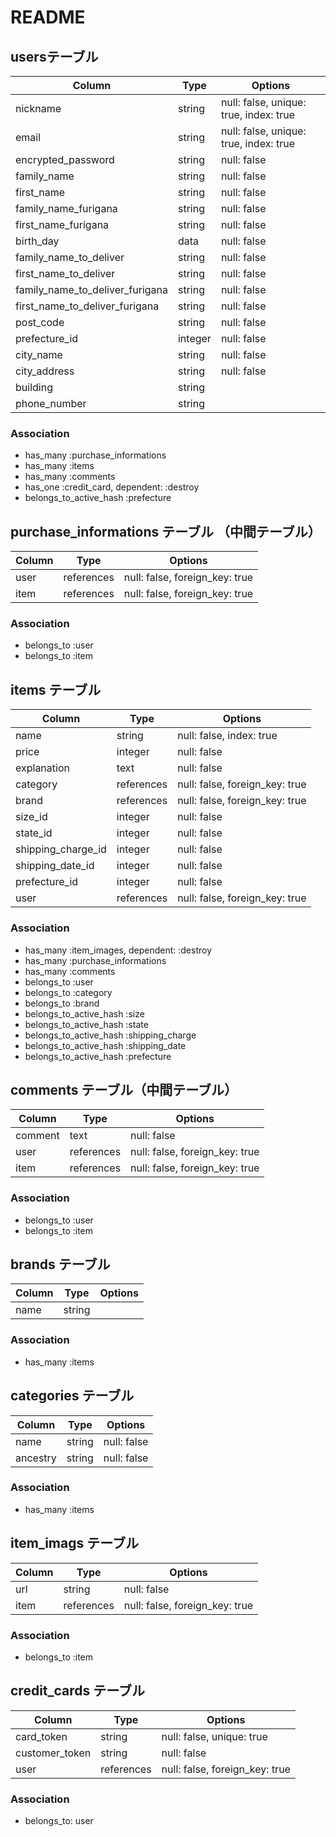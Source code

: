 # README

## usersテーブル
| Column                          | Type     | Options                                |
| ------------------------------- | -------- | -------------------------------------- |
| nickname                        | string   | null: false, unique: true, index: true |
| email                           | string   | null: false, unique: true, index: true |
| encrypted_password              | string   | null: false                            |
| family_name                     | string   | null: false                            |
| first_name                      | string   | null: false                            |
| family_name_furigana            | string   | null: false                            |
| first_name_furigana             | string   | null: false                            |
| birth_day                       | data     | null: false                            |
| family_name_to_deliver          | string   | null: false                            |
| first_name_to_deliver           | string   | null: false                            |
| family_name_to_deliver_furigana | string   | null: false                            |
| first_name_to_deliver_furigana  | string   | null: false                            |
| post_code                       | string   | null: false                            |
| prefecture_id                   | integer  | null: false                            | (active_hash) |
| city_name                       | string   | null: false                            |
| city_address                    | string   | null: false                            |
| building                        | string   |                                        |
| phone_number                    | string   |                                        |

### Association
- has_many :purchase_informations
- has_many :items
- has_many :comments
- has_one :credit_card, dependent: :destroy
- belongs_to_active_hash :prefecture


## purchase_informations テーブル （中間テーブル）
| Column    | Type       | Options                        |
|-----------|------------|--------------------------------|
| user      | references | null: false, foreign_key: true |
| item      | references | null: false, foreign_key: true |

### Association
- belongs_to :user
- belongs_to :item


## items テーブル
| Column              | Type       | Options                        |
|---------------------|------------|--------------------------------|
| name                | string     | null: false, index: true       |
| price               | integer    | null: false                    |
| explanation         | text       | null: false                    |
| category            | references | null: false, foreign_key: true |
| brand               | references | null: false, foreign_key: true |
| size_id             | integer    | null: false                    | (active_hash)
| state_id            | integer    | null: false                    | (active_hash)
| shipping_charge_id  | integer    | null: false                    | (active_hash)
| shipping_date_id    | integer    | null: false                    | (active_hash)
| prefecture_id       | integer    | null: false                    | (active_hash)
| user                | references | null: false, foreign_key: true |

### Association
- has_many :item_images, dependent: :destroy
- has_many :purchase_informations
- has_many :comments
- belongs_to :user
- belongs_to :category
- belongs_to :brand
- belongs_to_active_hash :size
- belongs_to_active_hash :state
- belongs_to_active_hash :shipping_charge
- belongs_to_active_hash :shipping_date
- belongs_to_active_hash :prefecture


## comments テーブル（中間テーブル）
| Column              | Type       | Options                        |
|---------------------|------------|--------------------------------|
| comment             | text       | null: false                    |
| user                | references | null: false, foreign_key: true |
| item                | references | null: false, foreign_key: true |

### Association
- belongs_to :user
- belongs_to :item


## brands テーブル
| Column   | Type   | Options  |
| -------- | ------ | -------- |
| name     | string |          |

### Association
- has_many :items


## categories テーブル
| Column    | Type   | Options     |
| --------- | ------ | ----------- |
| name      | string | null: false |
| ancestry  | string | null: false |
<!-- ancestryはgem追加必要  -->

### Association
- has_many :items


## item_imags テーブル
|Column  | Type       | Options                        |
| ------ | ---------- | -----------------------------  |
|url     | string     | null: false                    |
|item    | references | null: false, foreign_key: true |

### Association
- belongs_to :item


## credit_cards テーブル
| Column         | Type       | Options                        |
| -------------- | ---------- | ------------------------------ |
| card_token     | string     | null: false, unique: true      |
| customer_token | string     | null: false                    |
| user           | references | null: false, foreign_key: true |

### Association
- belongs_to: user
